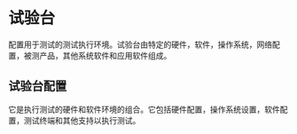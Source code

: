 # 试验台

配置用于测试的测试执行环境。试验台由特定的硬件，软件，操作系统，网络配置，被测产品，其他系统软件和应用软件组成。

## 试验台配置

它是执行测试的硬件和软件环境的组合。它包括硬件配置，操作系统设置，软件配置，测试终端和其他支持以执行测试。
